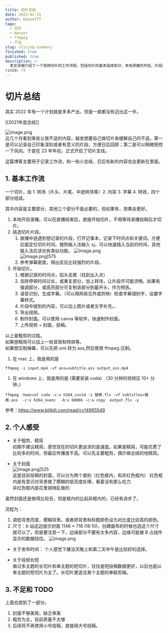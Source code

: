 ```yaml
---
title: 切片总结
date: 2023-01-15
author: KazooTTT
tags:
  - 切片
  - Hanser
  - ffmpeg
  - 产出
slug: slicing-summary
finished: true
published: true
description: >-
  本文详细介绍了一个视频切片的工作流程，包括切片的基本组成部分、本地录播的开启、片段挑选、切片过程、字幕生成、视频导出及封面制作等。作者还分享了个人在切片过程中的感受，如粗剪与精简的选择、封面的设计以及视频发布时间的考量。此外，作者指出了当前工作中的不足，如封面美观度不够、粗剪质量有待提高，并计划未来将直接使用大号进行投稿。整体上，本文为想要了解或从事视频切片工作的人提供了实用的指导和建议。
rinId: 74
---
```


# 切片总结

其实 2022 年有一个计划就是多多产出，但是一直都没有迈出这一步。

[[2021年度总结]]

![image.png](https://pictures.kazoottt.top/2024/04/20240407-49094e59b610c297072cefa49126bc59.png)  
近几个月看到某些让我不适的内容，越发想要自己做切片来缓解自己的不适。第一是可以记录自己印象深刻或者有意义的片段，方便日后回顾；第二是可以稍微把控一下风向。于是在 23 年年初，正式开启了切片支线。

这篇博客主要用于记录工作流，和一些小总结，日后有新的内容也会更新在里面。

## 1. 基本工作流

一个切片，由 1. 转场（片头、片尾、中途转场等）2. 内容 3. 字幕 4. 特效，四个部分组成。

其中内容是主要部分，其他三个部分不是必要的，但如果有，效果会更好。

1. 本地开启录播。可以在直播结束后，直接开始切片，不用等待录播投稿后才切片。
2. 挑选切片片段。
   1. 直播中途遇到想记录的片段，打开记事本，记录下时间点和关键词。方便后面定位切片时间。搜狗输入法输入 sj，可以快速插入当前的时间，其他输入法应该也有类似功能。
      ![image.png](https://pictures.kazoottt.top/2024/04/20240407-92a9de26622732f507b0cfd59b23d4e9.png)  
      ![image.png|575](https://pictures.kazoottt.top/2024/04/20240407-de690bb416ae08075bb7e7853bded56a.png)
   2. 参考弹幕密度，得出反应比较强烈的片段。
3. 开始切片。
   1. 根据记录的时间点，掐头去尾（找到出入点）
   2. 去除停顿时间过长，或重复部分，加上转场，让片段尽可能流畅。如果有强调部分，或高亮部分可复制该部分到最开头，作为预告。
   3. 语音识别，生成字幕。（可以用网易见外或剪映）检查字幕错别字，设置字幕样式。
   4. 片段中提到的内容，可以加上图片或者文字补充。、
   5. 导出视频。
   6. 制作封面。可以使用 canva 等软件，快速制作封面。
   7. 上传视频 + 封面，投稿。

以上是粗剪的过程。  
如果想精简可以加上一些音效和特效等。  
如果想压制弹幕，可以先把 xml 转为 ass,然后使用 ffmpeg 压制。

1. 在 mac 上，我是用的是

```shell
ffmpeg -i input.mp4 -vf ass=subtitle.ass output_ass.mp4
```

1. 在 windows 上，我是用的是 (需要安装 cuda)
（30 分钟的视频压 10+ 分钟。)

```shell
ffmpeg -hwaccel cuda -c:v h264_cuvid -i 替换.flv -vf subtitles=替换.ass  -c:v h264_nvenc  -b:v 6000k -c:a copy  output.flv -y
```

参考：<https://www.bilibili.com/read/cv14965549>

## 2. 个人感受

- 关于粗剪、精简  
  初期不建议精简，感觉现在的切片更追求的是速度。如果是精简，可能花费了比较多的时间，但最后传播度不高。可以先主要粗剪，偶尔做总结的地精简。

- 关于封面  
  ![image.png|525](https://pictures.kazoottt.top/2024/04/20240407-a60462a481c349cae60ba7d16aa3264b.png)  
  这是目前投稿的封面，可以分为两个类别（红色框内，和非红色框内）
  红色框内是有意识对背景做了模糊的低亮度处理，看着没有那么吃力  
  非红色框内是花里胡哨乱做的

虽然封面还是做得比较丑，但是框内的比起非框内的，已经有进步了。

流程为：

1. 调低背景亮度，模糊背景。或者把背景和标题颜色设为对比度比较高的颜色。
2. 尺寸：b 站这边提示封面 1146 \* 716 (16:10)，创建画布的时候也选这个尺寸就可以了。但是要注意一下，边缘部分不要有太多内容，边缘可能被 B 占组件显示的数据挡住。
   ![image.png](https://pictures.kazoottt.top/2024/04/20240407-09733001434f6a146ae706efae4015c3.png)

- 关于发布时间：
  个人感觉下播当天晚上和第二天中午是比较好的选择。

- 关于视频长短  
  做过多主题的长切片和单主题的短切片，往往是短投稿数据更好，以后也是以单主题的短切片为主了。长切片更适合某个主题的串联剪辑。

## 3. 不足和 TODO

上面也提到了一部分。

1. 封面不够美观，缺乏审美
2. 粗剪为主，目前质量不太够
3. 后续将不再使用小号投稿，直接用大号投稿。
